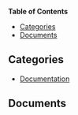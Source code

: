 <!-- START doctoc generated TOC please keep comment here to allow auto update -->
<!-- DON'T EDIT THIS SECTION, INSTEAD RE-RUN doctoc TO UPDATE -->
**Table of Contents**

- [Categories](#categories)
- [Documents](#documents)

<!-- END doctoc generated TOC please keep comment here to allow auto update -->

## Categories

- [Documentation](./Documentation/index.md)

## Documents
